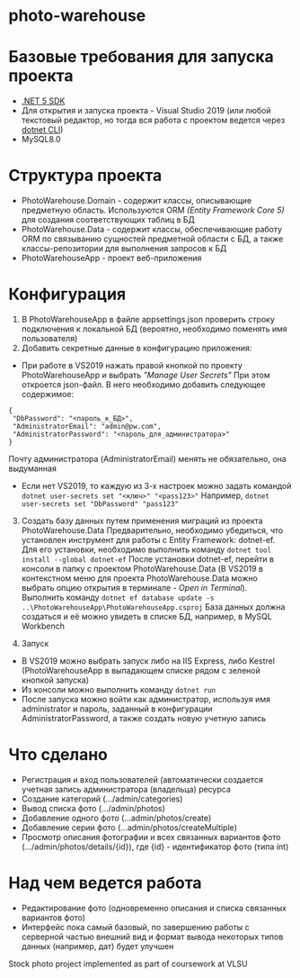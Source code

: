 # photo-warehouse

# Базовые требования для запуска проекта
* [.NET 5 SDK](https://dotnet.microsoft.com/download/dotnet/5.0)
* Для открытия и запуска проекта - Visual Studio 2019 (или любой текстовый редактор, но тогда вся работа с проектом ведется через [dotnet CLI](https://docs.microsoft.com/en-us/dotnet/core/tools/))
* MySQL8.0

# Структура проекта
* PhotoWarehouse.Domain - содержит классы, описывающие предметную область. Используются ORM *(Entity Framework Core 5)* для создания соответствующих таблиц в БД
* PhotoWarehouse.Data - содержит классы, обеспечивающие работу ORM по связыванию сущностей предметной области с БД, а также классы-репозитории для выполнения запросов к БД
* PhotoWarehouseApp - проект веб-приложения

# Конфигурация
1. В PhotoWarehouseApp в файле appsettings.json проверить строку подключения к локальной БД (вероятно, необходимо поменять имя пользователя)
2. Добавить секретные данные в конфигурацию приложения:
 * При работе в VS2019 нажать правой кнопкой по проекту PhotoWarehouseApp и выбрать *"Manage User Secrets"*
 При этом откроется json-файл. В него необходимо добавить следующее содержимое:
 ```
{
  "DbPassword": "<пароль_к_БД>",
  "AdministratorEmail": "admin@pw.com",
  "AdministratorPassword": "<пароль_для_администратора>"
}
```
Почту администратора (AdministratorEmail) менять не обязательно, она выдуманная
 * Если нет VS2019, то каждую из 3-х настроек можно задать командой `dotnet user-secrets set "<ключ>" "<pass123>"`
 Например, `dotnet user-secrets set "DbPassword" "pass123"`

3. Создать базу данных путем применения миграций из проекта PhotoWarehouse.Data
Предварительно, необходимо убедиться, что установлен инструмент для работы с Entity Framework: dotnet-ef.
Для его установки, необходимо выполнить команду `dotnet tool install --global dotnet-ef`
После установки dotnet-ef, перейти в консоли в папку с проектом PhotoWarehouse.Data (В VS2019 в контекстном меню для проекта PhotoWarehouse.Data можно выбрать опцию открытия в терминале - *Open in Terminal*). Выполнить команду
`dotnet ef database update -s ..\PhotoWarehouseApp\PhotoWarehouseApp.csproj`
База данных должна создаться и её можно увидеть в списке БД, например, в MySQL Workbench

4. Запуск
* В VS2019 можно выбрать запуск либо на IIS Express, либо Kestrel (PhotoWarehouseApp в выпадающем списке рядом с зеленой кнопкой запуска)
* Из консоли можно выполнить команду `dotnet run`
* После запуска можно войти как администратор, используя имя administrator и пароль, заданный в конфигурации AdministratorPassword, а также создать новую учетную запись

# Что сделано
* Регистрация и вход пользователей (автоматически создается учетная запись администратора (владельца) ресурса
* Создание категорий (.../admin/categories)
* Вывод списка фото (.../admin/photos)
* Добавление одного фото (...admin/photos/create)
* Добавление серии фото (...admin/photos/createMultiple)
* Просмотр описания фотографии и всех связанных вариантов фото (.../admin/photos/details/{id}), где {id} - идентификатор фото (типа int)

# Над чем ведется работа
* Редактирование фото (одновременно описания и списка связанных вариантов фото)
* Интерфейс пока самый базовый, по завершению работы с серверной частью внешний вид и формат вывода некоторых типов данных (например, дат) будет улучшен


Stock photo project implemented as part of coursework at VLSU
